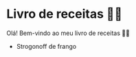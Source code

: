 # Livro de receitas :woman_cook:

Olá! Bem-vindo ao meu livro de receitas :woman_cook:

- Strogonoff de frango
